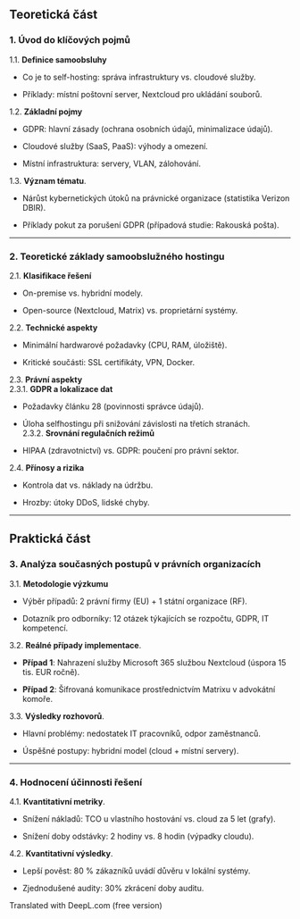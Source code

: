 ## **Teoretická část**

### **1. Úvod do klíčových pojmů**

1.1. **Definice samoobsluhy**

- Co je to self-hosting: správa infrastruktury vs. cloudové služby.
    
- Příklady: místní poštovní server, Nextcloud pro ukládání souborů.
    

1.2. **Základní pojmy**

- GDPR: hlavní zásady (ochrana osobních údajů, minimalizace údajů).
    
- Cloudové služby (SaaS, PaaS): výhody a omezení.
    
- Místní infrastruktura: servery, VLAN, zálohování.
    

1.3. **Význam tématu**.

- Nárůst kybernetických útoků na právnické organizace (statistika Verizon DBIR).
    
- Příklady pokut za porušení GDPR (případová studie: Rakouská pošta).
    

---

### **2. Teoretické základy samoobslužného hostingu**

2.1. **Klasifikace řešení**

- On-premise vs. hybridní modely.
    
- Open-source (Nextcloud, Matrix) vs. proprietární systémy.
    

2.2. **Technické aspekty**

- Minimální hardwarové požadavky (CPU, RAM, úložiště).
    
- Kritické součásti: SSL certifikáty, VPN, Docker.
    

2.3. **Právní aspekty**  
2.3.1. **GDPR a lokalizace dat**

- Požadavky článku 28 (povinnosti správce údajů).
    
- Úloha selfhostingu při snižování závislosti na třetích stranách.  
    2.3.2. **Srovnání regulačních režimů**
    
- HIPAA (zdravotnictví) vs. GDPR: poučení pro právní sektor.
    

2.4. **Přínosy a rizika**

- Kontrola dat vs. náklady na údržbu.
    
- Hrozby: útoky DDoS, lidské chyby.
    

---

## **Praktická část**

### **3. Analýza současných postupů v právních organizacích**

3.1. **Metodologie výzkumu**

- Výběr případů: 2 právní firmy (EU) + 1 státní organizace (RF).
    
- Dotazník pro odborníky: 12 otázek týkajících se rozpočtu, GDPR, IT kompetencí.
    

3.2. **Reálné případy implementace**.

- **Případ 1**: Nahrazení služby Microsoft 365 službou Nextcloud (úspora 15 tis. EUR ročně).
    
- **Případ 2**: Šifrovaná komunikace prostřednictvím Matrixu v advokátní komoře.
    

3.3. **Výsledky rozhovorů**.

- Hlavní problémy: nedostatek IT pracovníků, odpor zaměstnanců.
    
- Úspěšné postupy: hybridní model (cloud + místní servery).
    

---

### **4. Hodnocení účinnosti řešení**

4.1. **Kvantitativní metriky**.

- Snížení nákladů: TCO u vlastního hostování vs. cloud za 5 let (grafy).
    
- Snížení doby odstávky: 2 hodiny vs. 8 hodin (výpadky cloudu).
    

4.2. **Kvantitativní výsledky**.

- Lepší pověst: 80 % zákazníků uvádí důvěru v lokální systémy.
    
- Zjednodušené audity: 30% zkrácení doby auditu.

Translated with DeepL.com (free version)